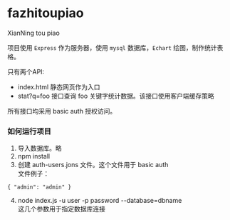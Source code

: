 # fazhitoupiao
XianNing tou piao

项目使用 `Express` 作为服务器，使用 `mysql` 数据库，`Echart` 绘图，制作统计表格。

只有两个API:

- index.html 静态网页作为入口
- stat?q=foo 接口查询 foo 关键字统计数据。该接口使用客户端缓存策略

所有接口均采用 basic auth 授权访问。

### 如何运行项目

1. 导入数据库。略
2. npm install
3. 创建 auth-users.jons 文件。这个文件用于 basic auth
<br/>文件例子：
```
{ "admin": "admin" }
```
4. node index.js -u user -p password --database=dbname
<br/>这几个参数用于指定数据库连接

